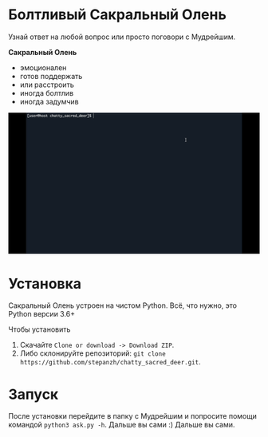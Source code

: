 # Болтливый Сакральный Олень
Узнай ответ на любой вопрос или просто поговори с Мудрейшим.

__Сакральный Олень__
- эмоционален
- готов поддержать
- или расстроить
- иногда болтлив
- иногда задумчив

![](demo/banner.gif)

# Установка
Сакральный Олень устроен на чистом Python. Всё, что нужно, это Python версии 3.6+

Чтобы установить

1. Cкачайте `Clone or download -> Download ZIP`.
2. Либо склонируйте репозиторий: `git clone https://github.com/stepanzh/chatty_sacred_deer.git`.

# Запуск
После установки перейдите в папку с Мудрейшим и попросите помощи командой `python3 ask.py -h`. Дальше вы сами :) Дальше вы сами.
